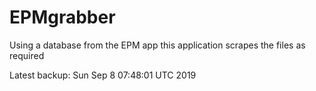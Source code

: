 # EPMgrabber
Using a database from the EPM app this application scrapes the files as required


Latest backup: Sun Sep 8 07:48:01 UTC 2019
